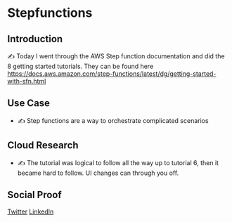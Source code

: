 <!-- This template removes the micro tutorial for a quicker post and removes images for a full template check out the 000-DAY-ARTICLE-LONG-TEMPLATE.MD-->

# Stepfunctions

## Introduction

✍️ Today I went through the AWS Step function documentation and did the 8 getting started tutorials. They can be found here https://docs.aws.amazon.com/step-functions/latest/dg/getting-started-with-sfn.html

## Use Case

- ✍️ Step functions are a way to orchestrate complicated scenarios

## Cloud Research

- ✍️ The tutorial was logical to follow all the way up to tutorial 6, then it became hard to follow. UI changes can through you off.

## Social Proof

[Twitter](https://twitter.com/DemianJennings/status/1634338810329722880)
[LinkedIn](https://www.linkedin.com/posts/demian-jennings_100daysofcloud-aws-awscloud-activity-7040104898843082752-NRn5?utm_source=share&utm_medium=member_desktop)